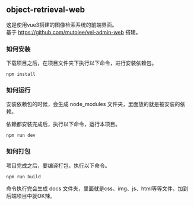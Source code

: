 ## object-retrieval-web

这是使用vue3搭建的图像检索系统的前端界面。<br>
基于 https://github.com/mutolee/vel-admin-web 搭建。



### 如何安装

下载项目之后，在项目文件夹下执行以下命令，进行安装依赖包。

```
npm install
```

### 如何运行

安装依赖包的时候，会生成 node_modules 文件夹，里面放的就是被安装的依赖。

依赖都安装完成后，执行以下命令，运行本项目。

```
npm run dev
```

### 如何打包

项目完成之后，要编译打包，执行以下命令。

```
npm run build
```

命令执行完会生成 docs 文件夹，里面就是css、img、js、html等等文件，加到后端项目中就OK辣。


